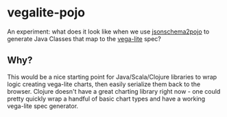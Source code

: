 # vegalite-pojo

An experiment: what does it look like when we use [jsonschema2pojo](http://www.jsonschema2pojo.org/) to generate Java Classes that map to the [vega-lite](https://github.com/uwdata/vega-lite) spec?

## Why?

This would be a nice starting point for Java/Scala/Clojure libraries to wrap logic creating vega-lite charts, then easily serialize them back to the browser. Clojure doesn't have a great charting library right now - one could pretty quickly wrap a handful of basic chart types and have a working vega-lite spec generator. 
